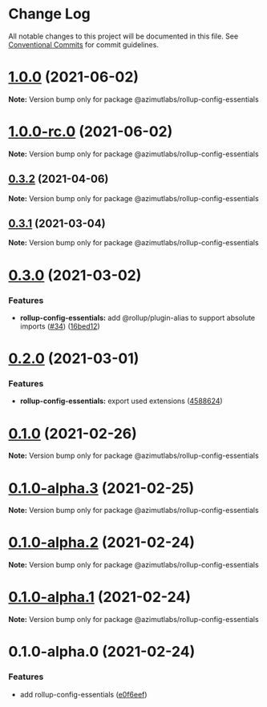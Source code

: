 # Change Log

All notable changes to this project will be documented in this file.
See [Conventional Commits](https://conventionalcommits.org) for commit guidelines.

# [1.0.0](https://github.com/azimutlabs/rollup/compare/@azimutlabs/rollup-config-essentials@1.0.0-rc.0...@azimutlabs/rollup-config-essentials@1.0.0) (2021-06-02)

**Note:** Version bump only for package @azimutlabs/rollup-config-essentials





# [1.0.0-rc.0](https://github.com/azimutlabs/rollup/compare/@azimutlabs/rollup-config-essentials@0.3.2...@azimutlabs/rollup-config-essentials@1.0.0-rc.0) (2021-06-02)

**Note:** Version bump only for package @azimutlabs/rollup-config-essentials





## [0.3.2](https://github.com/azimutlabs/rollup/compare/@azimutlabs/rollup-config-essentials@0.3.1...@azimutlabs/rollup-config-essentials@0.3.2) (2021-04-06)

**Note:** Version bump only for package @azimutlabs/rollup-config-essentials





## [0.3.1](https://github.com/azimutlabs/rollup/compare/@azimutlabs/rollup-config-essentials@0.3.0...@azimutlabs/rollup-config-essentials@0.3.1) (2021-03-04)

**Note:** Version bump only for package @azimutlabs/rollup-config-essentials





# [0.3.0](https://github.com/azimutlabs/rollup/compare/@azimutlabs/rollup-config-essentials@0.2.0...@azimutlabs/rollup-config-essentials@0.3.0) (2021-03-02)


### Features

* **rollup-config-essentials:** add @rollup/plugin-alias to support absolute imports ([#34](https://github.com/azimutlabs/rollup/issues/34)) ([16bed12](https://github.com/azimutlabs/rollup/commit/16bed128ac5130484ed4877529ce74eef3a0c21a))





# [0.2.0](https://github.com/azimutlabs/rollup/compare/@azimutlabs/rollup-config-essentials@0.1.0...@azimutlabs/rollup-config-essentials@0.2.0) (2021-03-01)


### Features

* **rollup-config-essentials:** export used extensions ([4588624](https://github.com/azimutlabs/rollup/commit/4588624d060b0a4c2e8b9e8d0bc8573f24857bee))





# [0.1.0](https://github.com/azimutlabs/rollup/compare/@azimutlabs/rollup-config-essentials@0.1.0-alpha.3...@azimutlabs/rollup-config-essentials@0.1.0) (2021-02-26)

**Note:** Version bump only for package @azimutlabs/rollup-config-essentials





# [0.1.0-alpha.3](https://github.com/azimutlabs/rollup/compare/@azimutlabs/rollup-config-essentials@0.1.0-alpha.2...@azimutlabs/rollup-config-essentials@0.1.0-alpha.3) (2021-02-25)

**Note:** Version bump only for package @azimutlabs/rollup-config-essentials





# [0.1.0-alpha.2](https://github.com/azimutlabs/rollup/compare/@azimutlabs/rollup-config-essentials@0.1.0-alpha.1...@azimutlabs/rollup-config-essentials@0.1.0-alpha.2) (2021-02-24)

**Note:** Version bump only for package @azimutlabs/rollup-config-essentials





# [0.1.0-alpha.1](https://github.com/azimutlabs/rollup/compare/@azimutlabs/rollup-config-essentials@0.1.0-alpha.0...@azimutlabs/rollup-config-essentials@0.1.0-alpha.1) (2021-02-24)

**Note:** Version bump only for package @azimutlabs/rollup-config-essentials





# 0.1.0-alpha.0 (2021-02-24)


### Features

* add rollup-config-essentials ([e0f6eef](https://github.com/azimutlabs/rollup/commit/e0f6eeff133571627185a64411d92408b788976d))
